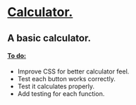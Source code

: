 <h1> <ins> Calculator. </ins> </h1>

<h2> A basic calculator. </h2>

<h4> <ins> To do: </ins> </h4>
<ul> 
<li> Improve CSS for better calculator feel. </li>
  <li> Test each button works correctly. </li>
  <li> Test it calculates properly. </li>
  <li> Add testing for each function. </li>
</ul>
